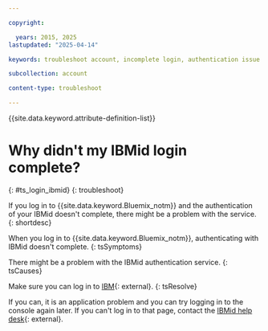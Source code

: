 ```yaml
---

copyright:

  years: 2015, 2025
lastupdated: "2025-04-14"

keywords: troubleshoot account, incomplete login, authentication issue

subcollection: account

content-type: troubleshoot

---
```


{{site.data.keyword.attribute-definition-list}}

# Why didn't my IBMid login complete?
{: #ts_login_ibmid}
{: troubleshoot}

If you log in to {{site.data.keyword.Bluemix_notm}} and the authentication of your IBMid doesn't complete, there might be a problem with the service.
{: shortdesc}

When you log in to {{site.data.keyword.Bluemix_notm}}, authenticating with IBMid doesn't complete.
{: tsSymptoms}

There might be a problem with the IBMid authentication service.
{: tsCauses}

Make sure you can log in to [IBM](https://login.ibm.com/authsvc/mtfim/sps/authsvc?PolicyId=urn:ibm:security:authentication:asf:basicldapuser){: external}.
{: tsResolve}

If you can, it is an application problem and you can try logging in to the console again later. If you can't log in to that page, contact the [IBMid help desk](https://www.ibm.com/docs/en/ibmid){: external}.
